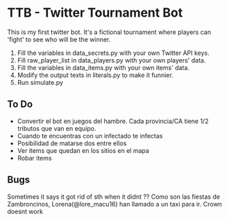 # TTB - Twitter Tournament Bot

This is my first twitter bot. It's a fictional tournament where players can 'fight' to see who will be the winner.

1. Fill the variables in data_secrets.py with your own Twitter API keys.
2. Fill raw_player_list in data_players.py with your own players' data.
3. Fill the variables in data_items.py with your own items' data.
4. Modify the output texts in literals.py to make it funnier.
5. Run simulate.py

## To Do
- Convertir el bot en juegos del hambre. Cada provincia/CA tiene 1/2 tributos que van en equipo.
- Cuando te encuentras con un infectado te infectas
- Posibilidad de matarse dos entre ellos
- Ver items que quedan en los sitios en el mapa
- Robar items

## Bugs
Sometimes it says it got rid of sth when it didnt ??
Como son las fiestas de Zambroncinos, Lorena(@lore_macu16) han llamado a un taxi para ir.
Crown doesnt work

